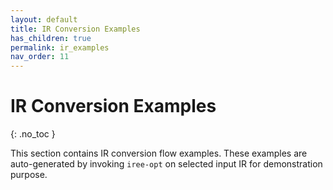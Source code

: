 ```yaml
---
layout: default
title: IR Conversion Examples
has_children: true
permalink: ir_examples
nav_order: 11
---
```


# IR Conversion Examples
{: .no_toc }

This section contains IR conversion flow examples. These examples are auto-generated by invoking `iree-opt` on selected input IR for demonstration purpose.
